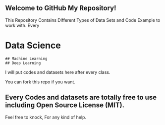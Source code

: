 ## Welcome to GitHub My Repository!



This Repository Contains Different Types of Data Sets and Code Example to work with.
Every 

# Data Science
    ## Machine Learning
    ## Deep Learning
  

I will put codes and datasets here after every class.

  You can fork this repo if you want.

## Every Codes and datasets are totally free to use including Open Source License (MIT).

Feel free to knock, For any kind of help.
